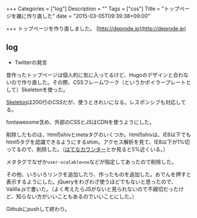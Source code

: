+++
Categories = ["log"]
Description = ""
Tags = ["css"]
Title = "トップページを雑に作り直した"
date = "2015-03-05T09:39:38+09:00"

+++
トップページを作り直しました。 [http://deprode.jp](http://deprode.jp)

## log

* Twitterの発言

昔作ったトップページは個人的に気に入ってるけど、Hugoのデザインと合わないので作り直した。その際、CSSフレームワーク（というかボイラープレートとして）Skeletonを使った。

[Skeleton](http://getskeleton.com/)は200行のCSSだが、使うときれいになる。レスポンシブも対応してる。

fontawesome含め、外部のCSSとJSはCDNを使うようにした。

削除したものは、html5shivとmetaタグのいくつか。html5shivは、IE8以下でもhtml5タグを認識できるようにするshim。アクセス解析を見て、IE8以下が1%切ってるので、削除した。（[はてなカウンター](http://counter.hatena.ne.jp/sample/report?cid=11&date=2015-02-01&mode=summary&target=browser&type=monthly)とか見ると5%近くいる。）

メタタグでなぜか`user-scalable=no`などが指定してあったので削除した。

その他、いろいろリンクを追加したり、作ったものを追加した。おでんを押すと表示するようにした。jQueryをわざわざ使うほどでもないと思ったので、Valilla.jsで書いた。（よく考えたらJSがないと見られないので不親切だったけど、知らない方がいいこともあるのでいいことにした。）

Githubにpushして終わり。